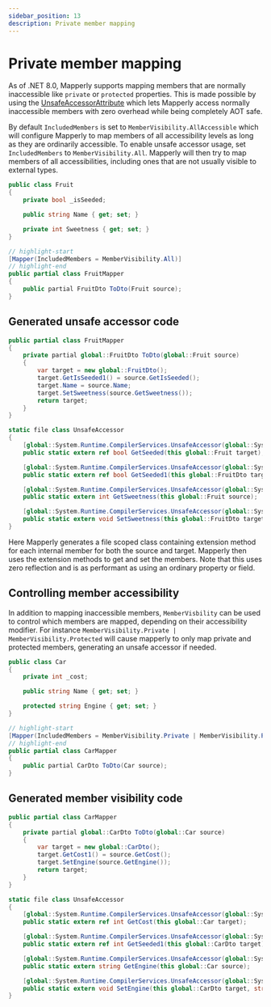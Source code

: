 ```yaml
---
sidebar_position: 13
description: Private member mapping
---
```


# Private member mapping

As of .NET 8.0, Mapperly supports mapping members that are normally inaccessible like `private` or `protected` properties. This is made possible by using the [UnsafeAccessorAttribute](https://learn.microsoft.com/en-us/dotnet/api/system.runtime.compilerservices.unsafeaccessorattribute) which lets Mapperly access normally inaccessible members with zero overhead while being completely AOT safe.

By default `IncludedMembers` is set to `MemberVisibility.AllAccessible` which will configure Mapperly to map members of all accessibility levels as long as they are ordinarily accessible. To enable unsafe accessor usage, set `IncludedMembers` to `MemberVisibility.All`. Mapperly will then try to map members of all accessibilities, including ones that are not usually visible to external types.

```csharp
public class Fruit
{
    private bool _isSeeded;

    public string Name { get; set; }

    private int Sweetness { get; set; }
}

// highlight-start
[Mapper(IncludedMembers = MemberVisibility.All)]
// highlight-end
public partial class FruitMapper
{
    public partial FruitDto ToDto(Fruit source);
}
```

## Generated unsafe accessor code

```csharp
public partial class FruitMapper
{
    private partial global::FruitDto ToDto(global::Fruit source)
    {
        var target = new global::FruitDto();
        target.GetIsSeeded1() = source.GetIsSeeded();
        target.Name = source.Name;
        target.SetSweetness(source.GetSweetness());
        return target;
    }
}

static file class UnsafeAccessor
{
    [global::System.Runtime.CompilerServices.UnsafeAccessor(global::System.Runtime.CompilerServices.UnsafeAccessorKind.Field, Name = "_isSeeded")]
    public static extern ref bool GetSeeded(this global::Fruit target);

    [global::System.Runtime.CompilerServices.UnsafeAccessor(global::System.Runtime.CompilerServices.UnsafeAccessorKind.Field, Name = "_isSeeded")]
    public static extern ref bool GetSeeded1(this global::FruitDto target);

    [global::System.Runtime.CompilerServices.UnsafeAccessor(global::System.Runtime.CompilerServices.UnsafeAccessorKind.Method, Name = "get_Sweetness")]
    public static extern int GetSweetness(this global::Fruit source);

    [global::System.Runtime.CompilerServices.UnsafeAccessor(global::System.Runtime.CompilerServices.UnsafeAccessorKind.Method, Name = "set_Sweetness")]
    public static extern void SetSweetness(this global::FruitDto target, int value);
}
```

Here Mapperly generates a file scoped class containing extension method for each internal member for both the source and target. Mapperly then uses the extension methods to get and set the members. Note that this uses zero reflection and is as performant as using an ordinary property or field.

## Controlling member accessibility

In addition to mapping inaccessible members, `MemberVisbility` can be used to control which members are mapped, depending on their accessibility modifier. For instance `MemberVisibility.Private | MemberVisibility.Protected` will cause mapperly to only map private and protected members, generating an unsafe accessor if needed.

```csharp
public class Car
{
    private int _cost;

    public string Name { get; set; }

    protected string Engine { get; set; }
}

// highlight-start
[Mapper(IncludedMembers = MemberVisibility.Private | MemberVisibility.Protected)]
// highlight-end
public partial class CarMapper
{
    public partial CarDto ToDto(Car source);
}
```

## Generated member visibility code

```csharp
public partial class CarMapper
{
    private partial global::CarDto ToDto(global::Car source)
    {
        var target = new global::CarDto();
        target.GetCost1() = source.GetCost();
        target.SetEngine(source.GetEngine());
        return target;
    }
}

static file class UnsafeAccessor
{
    [global::System.Runtime.CompilerServices.UnsafeAccessor(global::System.Runtime.CompilerServices.UnsafeAccessorKind.Field, Name = "_cost")]
    public static extern ref int GetCost(this global::Car target);

    [global::System.Runtime.CompilerServices.UnsafeAccessor(global::System.Runtime.CompilerServices.UnsafeAccessorKind.Field, Name = "_cost")]
    public static extern ref int GetSeeded1(this global::CarDto target);

    [global::System.Runtime.CompilerServices.UnsafeAccessor(global::System.Runtime.CompilerServices.UnsafeAccessorKind.Method, Name = "get_Engine")]
    public static extern string GetEngine(this global::Car source);

    [global::System.Runtime.CompilerServices.UnsafeAccessor(global::System.Runtime.CompilerServices.UnsafeAccessorKind.Method, Name = "set_Engine")]
    public static extern void SetEngine(this global::CarDto target, string value);
}
```
